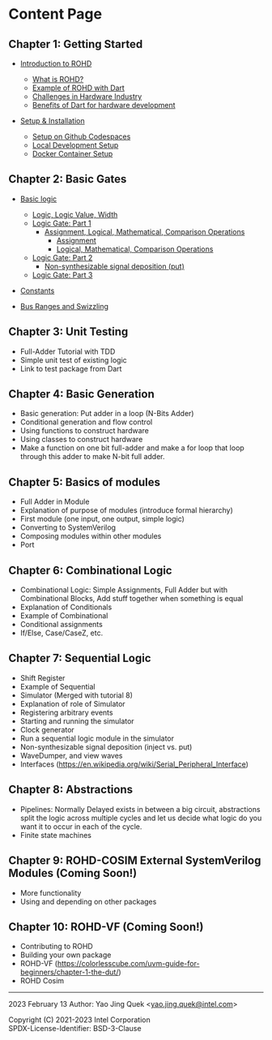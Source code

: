 # Content Page

## Chapter 1: Getting Started
- [Introduction to ROHD](./Chapter_1/00-Introduction_to_ROHD.md)
  * [What is ROHD?](./Chapter_1/00-Introduction_to_ROHD.md) 
  * [Example of ROHD with Dart](./00-Introduction_to_ROHD.md#example-of-rohd-with-dart)
  * [Challenges in Hardware Industry](./Chapter_1/00-Introduction_to_ROHD.md#challenges-in-hardware-industry)
  * [Benefits of Dart for hardware development](./Chapter_1/00-Introduction_to_ROHD.md#benefits-of-dart-for-hardware-development)

- [Setup & Installation](./Chapter_1/01-Setup_Installation.md)
  * [Setup on Github Codespaces](./Chapter_1/01-Setup_Installation.md#setup-on-github-codespaces-recommended)
  * [Local Development Setup](./Chapter_1/01-Setup_Installation.md#local-development-setup)
  * [Docker Container Setup](./Chapter_1/01-Setup_Installation.md#docker-container-setup)

## Chapter 2: Basic Gates
- [Basic logic](./Chapter_2/00-Basic_Logic.md#basic-logic)
  * [Logic, Logic Value, Width](./Chapter_2/00-Basic_Logic.md#logic-logic-value-width)
  * [Logic Gate: Part 1](./Chapter_2/00-Basic_Logic.md#logic-gate-part-1)
    * [Assignment, Logical, Mathematical, Comparison Operations](./Chapter_2/00-Basic_Logic.md#assignment-logical-mathematical-comparison-operations)
      * [Assignment](./Chapter_2/00-Basic_Logic.md#assignment)
      * [Logical, Mathematical, Comparison Operations](./Chapter_2/00-Basic_Logic.md#logical-mathematical-comparison-operations)
  * [Logic Gate: Part 2](./Chapter_2/00-Basic_Logic.md#logic-gate-part-2)
    * [Non-synthesizable signal deposition (put)](./Chapter_2/00-Basic_Logic.md#non-synthesizable-signal-deposition-put)
  * [Logic Gate: Part 3](./Chapter_2/00-Basic_Logic.md#logic-gate-part-3)

- [Constants](./Chapter_2/00-Basic_Logic.md#constants)
- [Bus Ranges and Swizzling](./Chapter_2/00-Basic_Logic.md#bus-ranges-and-swizzling)



## Chapter 3: Unit Testing
  * Full-Adder Tutorial with TDD
  * Simple unit test of existing logic
  * Link to test package from Dart

## Chapter 4: Basic Generation
  * Basic generation: Put adder in a loop (N-Bits Adder)
  * Conditional generation and flow control
  * Using functions to construct hardware
  * Using classes to construct hardware
  * Make a function on one bit full-adder and make a for loop that loop through this adder to make N-bit full adder.

## Chapter 5: Basics of modules
  * Full Adder in Module
  * Explanation of purpose of modules (introduce formal hierarchy)
  * First module (one input, one output, simple logic)
  * Converting to SystemVerilog
  * Composing modules within other modules
  * Port

## Chapter 6: Combinational Logic
  * Combinational Logic: Simple Assignments, Full Adder but with Combinational Blocks, Add stuff together when something is equal
  * Explanation of Conditionals
  * Example of Combinational
  * Conditional assignments
  * If/Else, Case/CaseZ, etc.

## Chapter 7: Sequential Logic
  * Shift Register
  * Example of Sequential
  * Simulator (Merged with tutorial 8)
  * Explanation of role of Simulator
  * Registering arbitrary events
  * Starting and running the simulator
  * Clock generator
  * Run a sequential logic module in the simulator
  * Non-synthesizable signal deposition (inject vs. put)
  * WaveDumper, and view waves
  * Interfaces (https://en.wikipedia.org/wiki/Serial_Peripheral_Interface)

## Chapter 8: Abstractions
  * Pipelines: Normally Delayed exists in between a big circuit, abstractions split the logic across multiple cycles and let us decide what logic do you want it to occur in each of the cycle.
  * Finite state machines

## Chapter 9: ROHD-COSIM External SystemVerilog Modules (Coming Soon!)
  * More functionality
  * Using and depending on other packages

## Chapter 10: ROHD-VF (Coming Soon!)

* Contributing to ROHD
* Building your own package
* ROHD-VF (https://colorlesscube.com/uvm-guide-for-beginners/chapter-1-the-dut/)
* ROHD Cosim

----------------
2023 February 13
Author: Yao Jing Quek <<yao.jing.quek@intel.com>>

 
Copyright (C) 2021-2023 Intel Corporation  
SPDX-License-Identifier: BSD-3-Clause